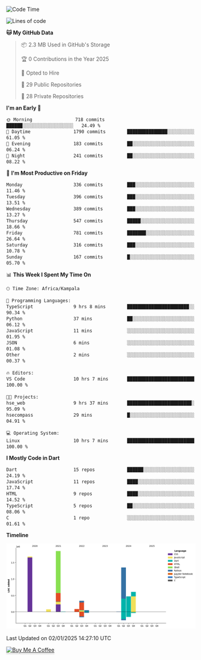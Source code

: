 <!--START_SECTION:waka-->
![Code Time](http://img.shields.io/badge/Code%20Time-940%20hrs%208%20mins-blue)

![Lines of code](https://img.shields.io/badge/From%20Hello%20World%20I%27ve%20Written-6.5%20million%20lines%20of%20code-blue)

**🐱 My GitHub Data** 

> 📦 2.3 MB Used in GitHub's Storage 
 > 
> 🏆 0 Contributions in the Year 2025
 > 
> 💼 Opted to Hire
 > 
> 📜 29 Public Repositories 
 > 
> 🔑 28 Private Repositories 
 > 
**I'm an Early 🐤** 

```text
🌞 Morning                718 commits         ██████░░░░░░░░░░░░░░░░░░░   24.49 % 
🌆 Daytime                1790 commits        ███████████████░░░░░░░░░░   61.05 % 
🌃 Evening                183 commits         ██░░░░░░░░░░░░░░░░░░░░░░░   06.24 % 
🌙 Night                  241 commits         ██░░░░░░░░░░░░░░░░░░░░░░░   08.22 % 
```
📅 **I'm Most Productive on Friday** 

```text
Monday                   336 commits         ███░░░░░░░░░░░░░░░░░░░░░░   11.46 % 
Tuesday                  396 commits         ███░░░░░░░░░░░░░░░░░░░░░░   13.51 % 
Wednesday                389 commits         ███░░░░░░░░░░░░░░░░░░░░░░   13.27 % 
Thursday                 547 commits         █████░░░░░░░░░░░░░░░░░░░░   18.66 % 
Friday                   781 commits         ███████░░░░░░░░░░░░░░░░░░   26.64 % 
Saturday                 316 commits         ███░░░░░░░░░░░░░░░░░░░░░░   10.78 % 
Sunday                   167 commits         █░░░░░░░░░░░░░░░░░░░░░░░░   05.70 % 
```


📊 **This Week I Spent My Time On** 

```text
🕑︎ Time Zone: Africa/Kampala

💬 Programming Languages: 
TypeScript               9 hrs 8 mins        ███████████████████████░░   90.34 % 
Python                   37 mins             ██░░░░░░░░░░░░░░░░░░░░░░░   06.12 % 
JavaScript               11 mins             ░░░░░░░░░░░░░░░░░░░░░░░░░   01.95 % 
JSON                     6 mins              ░░░░░░░░░░░░░░░░░░░░░░░░░   01.08 % 
Other                    2 mins              ░░░░░░░░░░░░░░░░░░░░░░░░░   00.37 % 

🔥 Editors: 
VS Code                  10 hrs 7 mins       █████████████████████████   100.00 % 

🐱‍💻 Projects: 
hse_web                  9 hrs 37 mins       ████████████████████████░   95.09 % 
hsecompass               29 mins             █░░░░░░░░░░░░░░░░░░░░░░░░   04.91 % 

💻 Operating System: 
Linux                    10 hrs 7 mins       █████████████████████████   100.00 % 
```

**I Mostly Code in Dart** 

```text
Dart                     15 repos            ██████░░░░░░░░░░░░░░░░░░░   24.19 % 
JavaScript               11 repos            ████░░░░░░░░░░░░░░░░░░░░░   17.74 % 
HTML                     9 repos             ████░░░░░░░░░░░░░░░░░░░░░   14.52 % 
TypeScript               5 repos             ██░░░░░░░░░░░░░░░░░░░░░░░   08.06 % 
C                        1 repo              ░░░░░░░░░░░░░░░░░░░░░░░░░   01.61 % 
```



**Timeline**

![Lines of Code chart](https://raw.githubusercontent.com/drexhacker/drexhacker/main/assets/bar_graph.png)


 Last Updated on 02/01/2025 14:27:10 UTC
<!--END_SECTION:waka-->

<a href="https://www.buymeacoffee.com/drexsoftorg" target="_blank"><img src="https://www.buymeacoffee.com/assets/img/custom_images/orange_img.png" alt="Buy Me A Coffee" style="height: 41px !important;width: 174px !important;box-shadow: 0px 3px 2px 0px rgba(190, 190, 190, 0.5) !important;-webkit-box-shadow: 0px 3px 2px 0px rgba(190, 190, 190, 0.5) !important;" ></a>


<!---
drexhacker/drexhacker is a ✨ special ✨ repository because its `README.md` (this file) appears on your GitHub profile.
You can click the Preview link to take a look at your changes.
--->
